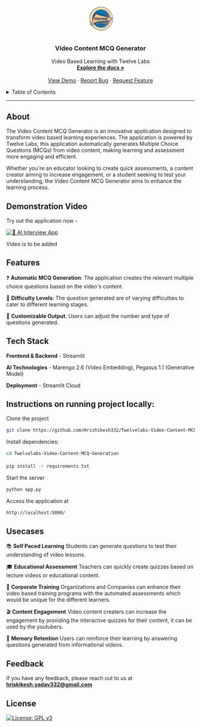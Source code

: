 <br />
<div align="center">
  <a href="https://github.com/Hrishikesh332/Twelvelabs-Video-Content-MCQ-Generation">
    <img src="https://github.com/Hrishikesh332/Twelvelabs-Video-Content-MCQ-Generation/blob/main/src/logo-mcq-generator.png" alt="Logo" width="80" height="80">
  </a>
  <h3 align="center">Video Content MCQ Generator</h3>
  <p align="center">
    Video Based Learning with Twelve Labs
    <br />
    <a href="https://github.com/Hrishikesh332/Twelvelabs-Video-Content-MCQ-Generation"><strong>Explore the docs »</strong></a>
    <br />
    <br />
    <a href="https://github.com/Hrishikesh332/Twelvelabs-Video-Content-MCQ-Generation">View Demo</a>
    ·
    <a href="https://github.com/Hrishikesh332/Twelvelabs-Video-Content-MCQ-Generation/issues">Report Bug</a>
    ·
    <a href="https://github.com/Hrishikesh332/Twelvelabs-Video-Content-MCQ-Generation/issues">Request Feature</a>
  </p>
</div>



<details>
  <summary>Table of Contents</summary>
  <ol>
    <li><a href="#About">About</a></li>
    <li><a href="#Features">Features</a></li>
    <li><a href="#Tech-Stack">Tech Stack</a></li>
    <li><a href="#Instructions-on-running-project-locally">Instructions on running project locally</a></li>
        <li><a href="#Usecases">Usecase</a></li>
    <li><a href="#Feedback">Feedback</a></li>
  </ol>
</details>

------

## About

The Video Content MCQ Generator is an innovative application designed to transform video based learning experiences. The application is powered by Twelve Labs, this application automatically generates Multiple Choice Questions (MCQs) from video content, making learning and assessment more engaging and efficient.

Whether you're an educator looking to create quick assessments, a content creator aiming to increase engagement, or a student seeking to test your understanding, the Video Content MCQ Generator aims to enhance the learning process.


## Demonstration Video

Try out the application now -

[![📝 AI Interview App](https://img.shields.io/badge/Video_Content_MCQ_Generator-📝_Launch_the_App-4CAF50?style=for-the-badge)](https://video-mcq-generator.streamlit.app/)


Video is to be added

## Features

❓ **Automatic MCQ Generation**: The application creates the relevant multiple choice questions based on the video's content.

🎯 **Difficulty Levels**: The question generated are of varying difficulties to cater to different learning stages.

📝️ **Customizable Output**: Users can adjust the number and type of questions generated.

## Tech Stack

**Frontend & Backend** - Streamlit

**AI Technologies** - Marengo 2.6 (Video Embedding), Pegasus 1.1 (Generative Model)
 
**Deployment** - Streamlit Cloud
 
 ## Instructions on running project locally:

Clone the project

```bash
git clone https://github.com/Hrishikesh332/Twelvelabs-Video-Content-MCQ-Generation.git
```

Install dependencies:

```bash
cd Twelvelabs-Video-Content-MCQ-Generation

pip install -r requirements.txt
```


Start the server

```bash
python app.py
```

Access the application at

```bash
http://localhost:5000/
```


## Usecases

📚️ **Self Paced Learning** Students can generate questions to test their understanding of video lessons.

🎓 **Educational Assessment** Teachers can quickly create quizzes based on lecture videos or educational content.

🏢️ **Corporate Training** Organizations and Companies can enhance their video based training programs with the automated assessments which would be unique for the different learners.

🎬 **Content Engagement** Video content creaters can increase the engagement by providing the interactive quizzes for their content, it can be used by the youtubers.


🧠 **Memory Retention** Users can reinforce their learning by answering questions generated from informational videos.


## Feedback

If you have any feedback, please reach out to us at **hriskikesh.yadav332@gmail.com**


## License

[![License: GPL v3](https://img.shields.io/badge/License-GPLv3-blue.svg)](https://www.gnu.org/licenses/gpl-3.0)

